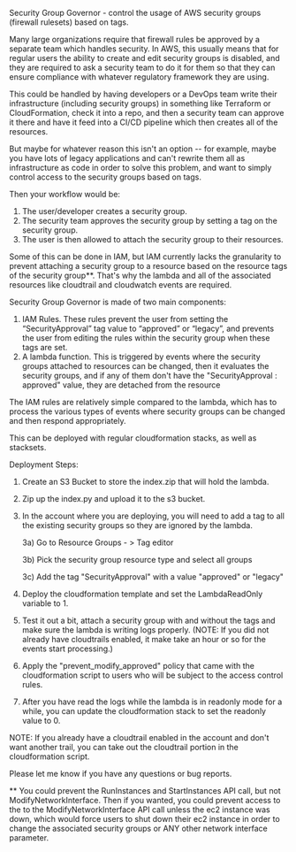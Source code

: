 Security Group Governor - control the usage of AWS security groups (firewall rulesets) based on tags.

Many large organizations require that firewall rules be approved by a separate team which handles security. In AWS, this usually means that for regular users the ability to create and edit security groups is disabled, and they are required to ask a security team to do it for them so that they can ensure compliance with whatever regulatory framework they are using.

This could be handled by having developers or a DevOps team write their infrastructure (including security groups) in something like Terraform or CloudFormation, check it into a repo, and then a security team can approve it there and have it feed into a CI/CD pipeline which then creates all of the resources.

But maybe for whatever reason this isn't an option -- for example, maybe you have lots of legacy applications and can't rewrite them all as infrastructure as code in order to solve this problem, and want to simply control access to the security groups based on tags.

Then your workflow would be:
1) The user/developer creates a security group.
2) The security team approves the security group by setting a tag on the security group.
3) The user is then allowed to attach the security group to their resources.

Some of this can be done in IAM, but IAM currently lacks the granularity to prevent attaching a security group to a resource based on the resource tags of the security group**. That's why the lambda and all of the associated resources like cloudtrail and cloudwatch events are required.

Security Group Governor is made of two main components:
1) IAM Rules. These rules prevent the user from setting the “SecurityApproval” tag value to “approved” or “legacy”, and prevents the user from editing the rules within the security group when these tags are set.
2) A lambda function. This is triggered by events where the security groups attached to resources can be changed, then it evaluates the security groups, and if any of them don't have the "SecurityApproval : approved" value, they are detached from the resource

The IAM rules are relatively simple compared to the lambda, which has to process the various types of events where security groups can be changed and then respond appropriately.

This can be deployed with regular cloudformation stacks, as well as stacksets.

Deployment Steps:
1) Create an S3 Bucket to store the index.zip that will hold the lambda.
2) Zip up the index.py and upload it to the s3 bucket.
3) In the account where you are deploying, you will need to add a tag to all the existing security groups
   so they are ignored by the lambda.
    
    3a) Go to Resource Groups - > Tag editor
    
    3b) Pick the security group resource type and select all groups
    
    3c) Add the tag "SecurityApproval" with a value "approved" or "legacy"
4) Deploy the cloudformation template and set the LambdaReadOnly variable to 1.
5) Test it out a bit, attach a security group with and without the tags and make sure the lambda is writing logs properly. 
   (NOTE: If you did not already have cloudtrails enabled, it make take an hour or so for the events start processing.)
6) Apply the "prevent_modify_approved" policy that came with the cloudformation script to users who will be subject to the 
   access control rules.
7) After you have read the logs while the lambda is in readonly mode for a while, you can update the cloudformation stack to set
   the readonly value to 0.

NOTE: If you already have a cloudtrail enabled in the account and don't want another trail, you can take out the cloudtrail portion in the cloudformation script.

Please let me know if you have any questions or bug reports.

** You could prevent the RunInstances and StartInstances API call, but not ModifyNetworkInterface. Then if you wanted, you could prevent access to the to the ModifyNetworkInterface API call unless the ec2 instance was down, which would force users to shut down their ec2 instance in order to change the associated security groups or ANY other network interface parameter.
